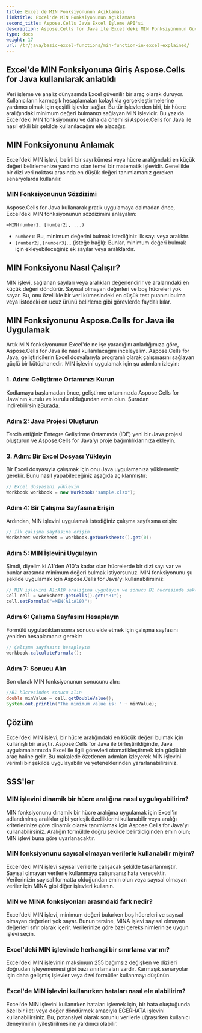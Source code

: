 ```yaml
---
title: Excel'de MIN Fonksiyonunun Açıklaması
linktitle: Excel'de MIN Fonksiyonunun Açıklaması
second_title: Aspose.Cells Java Excel İşleme API'si
description: Aspose.Cells for Java ile Excel'deki MIN Fonksiyonunun Gücünü keşfedin. Minimum Değerleri Zahmetsizce Bulmayı Öğrenin.
type: docs
weight: 17
url: /tr/java/basic-excel-functions/min-function-in-excel-explained/
---
```


## Excel'de MIN Fonksiyonuna Giriş Aspose.Cells for Java kullanılarak anlatıldı

Veri işleme ve analiz dünyasında Excel güvenilir bir araç olarak duruyor. Kullanıcıların karmaşık hesaplamaları kolaylıkla gerçekleştirmelerine yardımcı olmak için çeşitli işlevler sağlar. Bu tür işlevlerden biri, bir hücre aralığındaki minimum değeri bulmanızı sağlayan MIN işlevidir. Bu yazıda Excel'deki MIN fonksiyonunu ve daha da önemlisi Aspose.Cells for Java ile nasıl etkili bir şekilde kullanılacağını ele alacağız.

## MIN Fonksiyonunu Anlamak

Excel'deki MIN işlevi, belirli bir sayı kümesi veya hücre aralığındaki en küçük değeri belirlemenize yardımcı olan temel bir matematik işlevidir. Genellikle bir dizi veri noktası arasında en düşük değeri tanımlamanız gereken senaryolarda kullanılır.

### MIN Fonksiyonunun Sözdizimi

Aspose.Cells for Java kullanarak pratik uygulamaya dalmadan önce, Excel'deki MIN fonksiyonunun sözdizimini anlayalım:

```
=MIN(number1, [number2], ...)
```

- `number1`: Bu, minimum değerini bulmak istediğiniz ilk sayı veya aralıktır.
- `[number2]`, `[number3]`... (isteğe bağlı): Bunlar, minimum değeri bulmak için ekleyebileceğiniz ek sayılar veya aralıklardır.

## MIN Fonksiyonu Nasıl Çalışır?

MIN işlevi, sağlanan sayıları veya aralıkları değerlendirir ve aralarındaki en küçük değeri döndürür. Sayısal olmayan değerleri ve boş hücreleri yok sayar. Bu, onu özellikle bir veri kümesindeki en düşük test puanını bulma veya listedeki en ucuz ürünü belirleme gibi görevlerde faydalı kılar.

## MIN Fonksiyonunu Aspose.Cells for Java ile Uygulamak

Artık MIN fonksiyonunun Excel'de ne işe yaradığını anladığımıza göre, Aspose.Cells for Java ile nasıl kullanılacağını inceleyelim. Aspose.Cells for Java, geliştiricilerin Excel dosyalarıyla programlı olarak çalışmasını sağlayan güçlü bir kütüphanedir. MIN işlevini uygulamak için şu adımları izleyin:

### 1. Adım: Geliştirme Ortamınızı Kurun

 Kodlamaya başlamadan önce, geliştirme ortamınızda Aspose.Cells for Java'nın kurulu ve kurulu olduğundan emin olun. Şuradan indirebilirsiniz[Burada](https://releases.aspose.com/cells/java/).

### Adım 2: Java Projesi Oluşturun

Tercih ettiğiniz Entegre Geliştirme Ortamında (IDE) yeni bir Java projesi oluşturun ve Aspose.Cells for Java'yı proje bağımlılıklarınıza ekleyin.

### 3. Adım: Bir Excel Dosyası Yükleyin

Bir Excel dosyasıyla çalışmak için onu Java uygulamanıza yüklemeniz gerekir. Bunu nasıl yapabileceğiniz aşağıda açıklanmıştır:

```java
// Excel dosyasını yükleyin
Workbook workbook = new Workbook("sample.xlsx");
```

### Adım 4: Bir Çalışma Sayfasına Erişin

Ardından, MIN işlevini uygulamak istediğiniz çalışma sayfasına erişin:

```java
// İlk çalışma sayfasına erişin
Worksheet worksheet = workbook.getWorksheets().get(0);
```

### Adım 5: MIN İşlevini Uygulayın

Şimdi, diyelim ki A1'den A10'a kadar olan hücrelerde bir dizi sayı var ve bunlar arasında minimum değeri bulmak istiyorsunuz. MIN fonksiyonunu şu şekilde uygulamak için Aspose.Cells for Java'yı kullanabilirsiniz:

```java
// MIN işlevini A1:A10 aralığına uygulayın ve sonucu B1 hücresinde saklayın
Cell cell = worksheet.getCells().get("B1");
cell.setFormula("=MIN(A1:A10)");
```

### Adım 6: Çalışma Sayfasını Hesaplayın

Formülü uyguladıktan sonra sonucu elde etmek için çalışma sayfasını yeniden hesaplamanız gerekir:

```java
// Çalışma sayfasını hesaplayın
workbook.calculateFormula();
```

### Adım 7: Sonucu Alın

Son olarak MIN fonksiyonunun sonucunu alın:

```java
//B1 hücresinden sonucu alın
double minValue = cell.getDoubleValue();
System.out.println("The minimum value is: " + minValue);
```

## Çözüm

Excel'deki MIN işlevi, bir hücre aralığındaki en küçük değeri bulmak için kullanışlı bir araçtır. Aspose.Cells for Java ile birleştirildiğinde, Java uygulamalarınızda Excel ile ilgili görevleri otomatikleştirmek için güçlü bir araç haline gelir. Bu makalede özetlenen adımları izleyerek MIN işlevini verimli bir şekilde uygulayabilir ve yeteneklerinden yararlanabilirsiniz.

## SSS'ler

### MIN işlevini dinamik bir hücre aralığına nasıl uygulayabilirim?

MIN fonksiyonunu dinamik bir hücre aralığına uygulamak için Excel'in adlandırılmış aralıklar gibi yerleşik özelliklerini kullanabilir veya aralığı kriterlerinize göre dinamik olarak tanımlamak için Aspose.Cells for Java'yı kullanabilirsiniz. Aralığın formülde doğru şekilde belirtildiğinden emin olun; MIN işlevi buna göre uyarlanacaktır.

### MIN fonksiyonunu sayısal olmayan verilerle kullanabilir miyim?

Excel'deki MIN işlevi sayısal verilerle çalışacak şekilde tasarlanmıştır. Sayısal olmayan verilerle kullanmaya çalışırsanız hata verecektir. Verilerinizin sayısal formatta olduğundan emin olun veya sayısal olmayan veriler için MINA gibi diğer işlevleri kullanın.

### MIN ve MINA fonksiyonları arasındaki fark nedir?

Excel'deki MIN işlevi, minimum değeri bulurken boş hücreleri ve sayısal olmayan değerleri yok sayar. Bunun tersine, MINA işlevi sayısal olmayan değerleri sıfır olarak içerir. Verilerinize göre özel gereksinimlerinize uygun işlevi seçin.

### Excel'deki MIN işlevinde herhangi bir sınırlama var mı?

Excel'deki MIN işlevinin maksimum 255 bağımsız değişken ve dizileri doğrudan işleyememesi gibi bazı sınırlamaları vardır. Karmaşık senaryolar için daha gelişmiş işlevler veya özel formüller kullanmayı düşünün.

### Excel'de MIN işlevini kullanırken hataları nasıl ele alabilirim?

Excel'de MIN işlevini kullanırken hataları işlemek için, bir hata oluştuğunda özel bir ileti veya değer döndürmek amacıyla EĞERHATA işlevini kullanabilirsiniz. Bu, potansiyel olarak sorunlu verilerle uğraşırken kullanıcı deneyiminin iyileştirilmesine yardımcı olabilir.